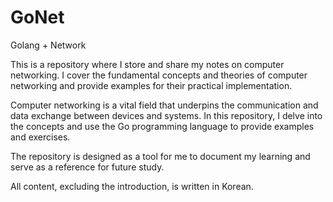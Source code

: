 # GoNet
Golang + Network

This is a repository where I store and share my notes on computer networking. I cover the fundamental concepts and theories of computer networking and provide examples for their practical implementation.

Computer networking is a vital field that underpins the communication and data exchange between devices and systems. In this repository, I delve into the concepts and use the Go programming language to provide examples and exercises.

The repository is designed as a tool for me to document my learning and serve as a reference for future study.

All content, excluding the introduction, is written in Korean.